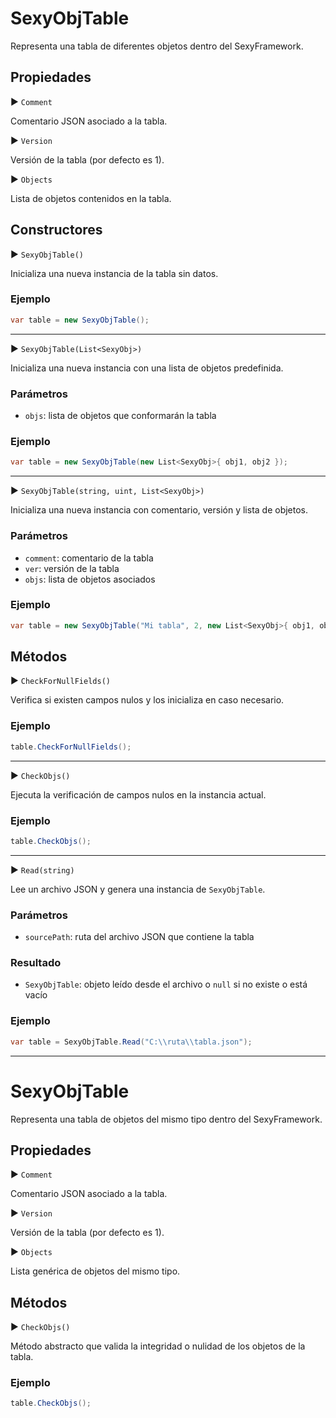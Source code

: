 # SexyObjTable

Representa una tabla de diferentes objetos dentro del SexyFramework.

## Propiedades

▶ `Comment`

Comentario JSON asociado a la tabla.

▶ `Version`

Versión de la tabla (por defecto es 1).

▶ `Objects`

Lista de objetos contenidos en la tabla.

## Constructores

▶ `SexyObjTable()`

Inicializa una nueva instancia de la tabla sin datos.

### Ejemplo

```csharp
var table = new SexyObjTable();
```

--------------------------------------------------------

▶ `SexyObjTable(List<SexyObj>)`

Inicializa una nueva instancia con una lista de objetos predefinida.

### Parámetros

- `objs`: lista de objetos que conformarán la tabla

### Ejemplo

```csharp
var table = new SexyObjTable(new List<SexyObj>{ obj1, obj2 });
```

--------------------------------------------------------

▶ `SexyObjTable(string, uint, List<SexyObj>)`

Inicializa una nueva instancia con comentario, versión y lista de objetos.

### Parámetros

- `comment`: comentario de la tabla
- `ver`: versión de la tabla
- `objs`: lista de objetos asociados

### Ejemplo

```csharp
var table = new SexyObjTable("Mi tabla", 2, new List<SexyObj>{ obj1, obj2 });
```

## Métodos

▶ `CheckForNullFields()`

Verifica si existen campos nulos y los inicializa en caso necesario.

### Ejemplo

```csharp
table.CheckForNullFields();
```

--------------------------------------------------------

▶ `CheckObjs()`

Ejecuta la verificación de campos nulos en la instancia actual.

### Ejemplo

```csharp
table.CheckObjs();
```

--------------------------------------------------------

▶ `Read(string)`

Lee un archivo JSON y genera una instancia de `SexyObjTable`.

### Parámetros

- `sourcePath`: ruta del archivo JSON que contiene la tabla

### Resultado

- `SexyObjTable`: objeto leído desde el archivo o `null` si no existe o está vacío

### Ejemplo

```csharp
var table = SexyObjTable.Read("C:\\ruta\\tabla.json");
```

******************************************************

# SexyObjTable<T>

Representa una tabla de objetos del mismo tipo dentro del SexyFramework.

## Propiedades

▶ `Comment`

Comentario JSON asociado a la tabla.

▶ `Version`

Versión de la tabla (por defecto es 1).

▶ `Objects`

Lista genérica de objetos del mismo tipo.

## Métodos

▶ `CheckObjs()`

Método abstracto que valida la integridad o nulidad de los objetos de la tabla.

### Ejemplo

```csharp
table.CheckObjs();
```

